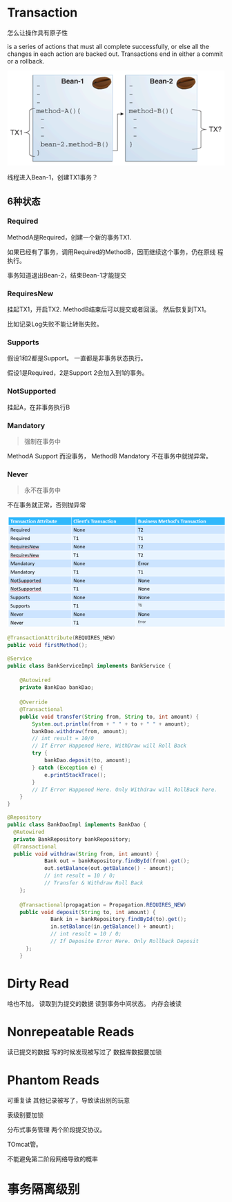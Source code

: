 # Transaction

怎么让操作具有原子性

is a series of actions that must all complete successfully, or else all the changes in each action are backed out. Transactions end in either a commit or a rollback.

![](assets/Pasted%20image%2020241009080947.png)

线程进入Bean-1，创建TX1事务？

## 6种状态
### Required
MethodA是Required，创建一个新的事务TX1.

如果已经有了事务，调用Required的MethodB，因而继续这个事务，仍在原线
程执行。

事务知道退出Bean-2，结束Bean-1才能提交

### RequiresNew
挂起TX1，开启TX2.
MethodB结束后可以提交或者回滚。
然后恢复到TX1。

比如记录Log失败不能让转账失败。

### Supports
假设1和2都是Support。
一直都是非事务状态执行。

假设1是Required，2是Support
2会加入到1的事务。

### NotSupported
挂起A，在非事务执行B

### Mandatory
> 强制在事务中

MethodA Support 而没事务，
MethodB Mandatory 不在事务中就抛异常。
### Never
> 永不在事务中

不在事务就正常，否则抛异常

![](assets/Pasted%20image%2020241009082441.png)



```java
@TransactionAttribute(REQUIRES_NEW)
public void firstMethod();
```

```java
@Service
public class BankServiceImpl implements BankService {
    
    @Autowired
    private BankDao bankDao;

    @Override
    @Transactional
    public void transfer(String from, String to, int amount) {
        System.out.println(from + " " + to + " " + amount);
        bankDao.withdraw(from, amount);
        // int result = 10/0
        // If Error Happened Here, WithDraw will Roll Back
        try {
            bankDao.deposit(to, amount);
        } catch (Exception e) {
            e.printStackTrace();
        }
        // If Error Happened Here. Only Withdraw will RollBack here.
    }
}
```


```java
@Repository
public class BankDaoImpl implements BankDao {
  @Autowired    
  private BankRepository bankRepository;
  @Transactional    
  public void withdraw(String from, int amount) {
            Bank out = bankRepository.findById(from).get();
            out.setBalance(out.getBalance() - amount);
		    // int result = 10 / 0;
		    // Transfer & Withdraw Roll Back
    };   

    @Transactional(propagation = Propagation.REQUIRES_NEW)    
    public void deposit(String to, int amount) {
              Bank in = bankRepository.findById(to).get();
              in.setBalance(in.getBalance() + amount);
		      // int result = 10 / 0;
		      // If Deposite Error Here. Only Rollback Deposit  
      };
    }
```

# Dirty Read

啥也不加。
读取到为提交的数据
读到事务中间状态。
内存会被读

# Nonrepeatable Reads
读已提交的数据
写的时候发现被写过了
数据库数据要加锁

# Phantom Reads

可重复读
其他记录被写了，导致读出别的玩意

表级别要加锁


分布式事务管理
两个阶段提交协议。

TOmcat管。

不能避免第二阶段网络导致的概率

# 事务隔离级别

